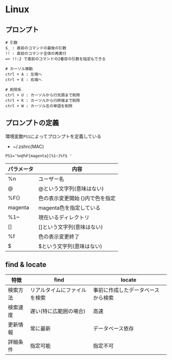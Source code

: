 # Linux

## プロンプト

```
# 引数
$_ : 直前のコマンドの最後の引数
!! : 直前のコマンド全体の再実行
=> !!:2 で直前のコマンドの2番目の引数を指定もできる

# カーソル移動
ctrl + A : 左端へ
ctrl + E : 右端へ

# 削除系
ctrl + U : カーソルから行先頭まで削除
ctrl + K : カーソルから行終端まで削除
ctrl + W : カーソル左の単語を削除

```

## プロンプトの定義
環境変数`PS1`によってプロンプトを定義している

- ~/.zshrc(MAC)
```
PS1='%n@%F{magenta}[%1~]%f$ '
```

|パラメータ| 内容                            |
|----------|---------------------------------|
| %n       | ユーザー名                      |
| @        | @という文字列(意味はない)       |
| %F{}     | 色の表示変更開始 {}内で色を指定 |
| magenta  | magenta色を指定している         |
| %1~      | 現在いるディレクトリ            |
| []       | []という文字列(意味はない)      |
| %f       | 色の表示変更終了                |
| $        | $という文字列(意味はない)       |

## find & locate

| 特徴     | find                         | locate                             |
|----------|------------------------------|------------------------------------|
| 検索方法 | リアルタイムにファイルを検索 | 事前に作成したデータベースから検索 |
| 検索速度 | 遅い(特に広範囲の場合)       | 高速                               |
| 更新情報 | 常に最新                     | データベース依存                   |
| 詳細条件 | 指定可能                     | 指定不可                           |

